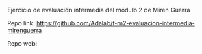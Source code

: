 Ejercicio de evaluación intermedia del módulo 2 de Miren Guerra

Repo link: https://github.com/Adalab/f-m2-evaluacion-intermedia-mirenguerra

Repo web:
